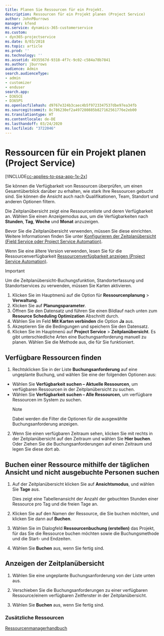 ```yaml
---
title: Planen Sie Ressourcen für ein Projekt.
description: Ressourcen für ein Projekt planen (Project Service)
author: JohnPBurrows
manager: kfend
ms.service: dynamics-365-customerservice
ms.custom:
- dyn365-projectservice
ms.date: 8/03/2018
ms.topic: article
ms.prod: ''
ms.technology: ''
ms.assetid: 4935567d-9318-4f7c-9c02-c584a78b7841
ms.author: jburrows
audience: Admin
search.audienceType:
- admin
- customizer
- enduser
search.app:
- D365CE
- D365PS
ms.openlocfilehash: d9767e324b3caec4b5f9723347537dbe97ea34fb
ms.sourcegitcommit: 8c786230ef2a497280885b827162561776e2eb00
ms.translationtype: HT
ms.contentlocale: de-DE
ms.lasthandoff: 03/24/2020
ms.locfileid: "3722046"
---
```

# <a name="schedule-resources-for-a-project-project-service"></a>Ressourcen für ein Projekt planen (Project Service)

[!INCLUDE[cc-applies-to-psa-app-1x-2x](../includes/cc-applies-to-psa-app-1x-2x.md)]

Sie können die Verfügbarkeit von Ressourcen überprüfen, um einen Gesamtüberblick darüber zu erhalten, wie stark Ihre Ressourcen gebucht sind. Sie können die Ansicht auch nach Qualifikationen, Team, Standort und anderen Optionen filtern.  
  
Die Zeitplanübersicht zeigt eine Ressourcenliste und deren Verfügbarkeit an. Wählen Sie einen Anzeigemodus aus, um die Verfügbarkeiten nach **Stunden**, **Tag**, **Woche** und **Monat** anzuzeigen.  
  
Bevor Sie die Zeitplanübersicht verwenden, müssen Sie diese einrichten. Weitere Informationen finden Sie unter [Konfigurieren der Zeitplanübersicht (Field Service oder Project Service Automation)](../field-service/configure-schedule-board.md).
  
Wenn Sie eine ältere Version verwenden, lesen Sie für die Ressourcenverfügbarkeit [Ressourcenverfügbarkeit anzeigen (Project Service Automation)](../project-service/view-resource-availability.md).  

> [!IMPORTANT]
>  Um die Zeitplanübersicht-Buchungsfunktion, Standorterfassung und Standortservices zu verwenden, müssen Sie Karten aktivieren.  
> 
> 1. Klicken Sie im Hauptmenü auf die Option für **Ressourcenplanung** > **Verwaltung**.  
> 2. Klicken Sie auf **Planungsparameter**.  
> 3. Öffnen Sie den Datensatz und führen Sie einen Bildlauf nach unten zum **Resource Scheduling Optimization** Abschnitt durch.  
> 4. Wählen Sie im Feld **Mit Karten verbinden** die Option **Ja** aus.  
> 5. Akzeptieren Sie die Bedingungen und speichern Sie den Datensatz.  
> 6. Klicken Sie im Hauptmenü auf **Project Service** > **Zeitplanübersicht**. Es gibt unterschiedliche Arten eine Buchungsanforderung manuell zu planen. Wählen Sie die Methode aus, die für Sie funktioniert.
  
## <a name="find-available-resources"></a>Verfügbare Ressourcen finden

1.  Rechtsklicken Sie in der Liste **Buchungsanforderung** auf eine ungeplante Buchung, und wählen Sie eine der folgenden Optionen aus:  
  
- Wählen Sie **Verfügbarkeit suchen – Aktuelle Ressourcen**, um verfügbaren Ressourcen in der Zeitplanübersicht zu suchen.  
- Wählen Sie **Verfügbarkeit suchen – Alle Ressourcen**, um verfügbare Ressourcen im System zu suchen.  
   > [!NOTE]
   >  Dabei werden die Filter die Optionen für die ausgewählte Buchungsanforderung anzeigen.  
  
2. Wenn Sie einen verfügbaren Zeitraum sehen, klicken Sie mit rechts in der Zeitplanübersicht auf den Zeitraum und wählen Sie **Hier buchen**. Oder Ziehen Sie die Buchungsanforderungen auf einen Zeitraum und legen Sie diese dort ab.  
  

## <a name="book-a-resource-using-the-daily-view-and-find-whos-under-booked"></a>Buchen einer Ressource mithilfe der täglichen Ansicht und nicht ausgebuchte Personen suchen
  
1.  Auf der Zeitplanübersicht klicken Sie auf **Ansichtsmodus**, und wählen Sie **Tage** aus.  
  
    Dies zeigt eine Tabellenansicht der Anzahl der gebuchten Stunden einer Ressource pro Tag und die freien Tage an.  
  
2.  Klicken Sie auf den Namen der Ressource, die Sie buchen möchten, und klicken Sie dann auf **Buchen**.  
  
3.  Wählen Sie im Dialogfeld **Ressourcenbuchung (erstellen)** das Projekt, für das Sie die Ressource buchen möchten sowie die Buchungsmethode und die Start- und Endzeiten.  
  
4.  Wählen Sie **Buchen** aus, wenn Sie fertig sind.  
  
## <a name="view-to-the-schedule-board"></a>Anzeigen der Zeitplanübersicht
  
1.  Wählen Sie eine ungeplante Buchungsanforderung von der Liste unten aus.  
  
2.  Verschieben Sie die Buchungsanforderungen zu einer verfügbaren Ressource/einem verfügbaren Zeitfenster in der Zeitplanübersicht.  
  
3.  Wählen Sie **Buchen** aus, wenn Sie fertig sind.  
  
### <a name="additional-resources"></a>Zusätzliche Ressourcen  
 [Ressourcenmanagerhandbuch](../project-service/resource-manager-guide.md)
